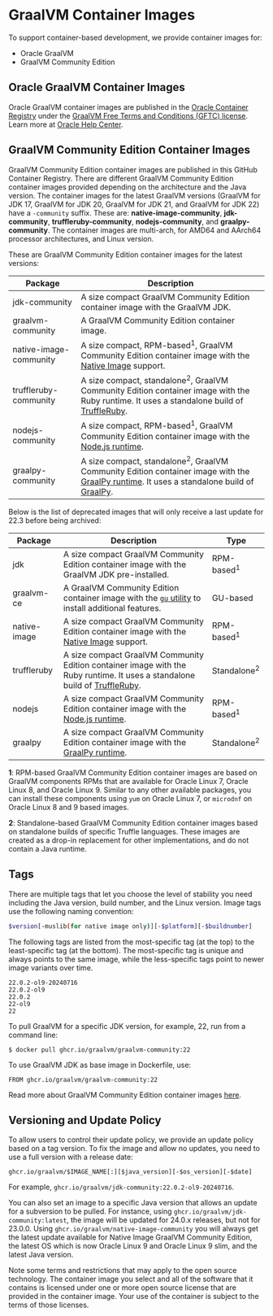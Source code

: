 # GraalVM Container Images

To support container-based development, we provide container images for:
- Oracle GraalVM
- GraalVM Community Edition

## Oracle GraalVM Container Images

Oracle GraalVM container images are published in the [Oracle Container Registry](https://container-registry.oracle.com/ords/ocr/ba/graalvm) under the [GraalVM Free Terms and Conditions (GFTC) license](https://www.oracle.com/downloads/licenses/graal-free-license.html). 
Learn more at [Oracle Help Center](https://docs.oracle.com/en/graalvm/jdk/21/docs/getting-started/container-images/#oracle-graalvm-container-images).

## GraalVM Community Edition Container Images

GraalVM Community Edition container images are published in this GitHub Container Registry.
There are different GraalVM Community Edition container images provided depending on the architecture and the Java version.
The container images for the latest GraalVM versions (GraalVM for JDK 17, GraalVM for JDK 20, GraalVM for JDK 21, and GraalVM for JDK 22) have a `-community` suffix. 
These are: **native-image-community**, **jdk-community**, **truffleruby-community**, **nodejs-community**, and **graalpy-community**.
The container images are multi-arch, for AMD64 and AArch64 processor architectures, and Linux version.

These are GraalVM Community Edition container images for the latest versions:

| Package      | Description    |
|--------------|----------------|
| jdk-community          | A size compact GraalVM Community Edition container image with the GraalVM JDK. |
| graalvm-community   | A GraalVM Community Edition container image.                                                         |
| native-image-community | A size compact, RPM-based<sup>1</sup>, GraalVM Community Edition container image with the [Native Image](https://www.graalvm.org/reference-manual/native-image) support. |
| truffleruby-community  | A size compact, standalone<sup>2</sup>, GraalVM Community Edition container image with the Ruby runtime. It uses a standalone build of [TruffleRuby](https://github.com/oracle/truffleruby/releases). |
| nodejs-community       | A size compact, RPM-based<sup>1</sup>, GraalVM Community Edition container image with the [Node.js runtime](https://github.com/oracle/graaljs/blob/master/docs/user/NodeJS.md). |
| graalpy-community       | A size compact, standalone<sup>2</sup>, GraalVM Community Edition container image with the [GraalPy runtime](https://github.com/oracle/graalpython). It uses a standalone build of [GraalPy](https://github.com/oracle/graalpython/releases).  |

Below is the list of deprecated images that will only receive a last update for 22.3 before being archived:

| Package      | Description                                                                                                                                                | Type      |
|--------------|------------------------------------------------------------------------------------------------------------------------------------------------------------|-----------|
| jdk          | A size compact GraalVM Community Edition container image with the GraalVM JDK pre-installed.                                                                       | RPM-based<sup>1</sup> |
| graalvm-ce   | A GraalVM Community Edition container image with the [`gu` utility](https://www.graalvm.org/reference-manual/graalvm-updater/) to install additional features.                                                          | GU-based  |
| native-image | A size compact GraalVM Community Edition container image with the [Native Image](https://www.graalvm.org/reference-manual/native-image) support.                   | RPM-based<sup>1</sup> |
| truffleruby  | A size compact GraalVM Community Edition container image with the Ruby runtime. It uses a standalone build of [TruffleRuby](https://github.com/oracle/truffleruby/releases). | Standalone<sup>2</sup> |
| nodejs       | A size compact GraalVM Community Edition container image with the [Node.js runtime](https://github.com/oracle/graaljs/blob/master/docs/user/NodeJS.md).                          | RPM-based<sup>1</sup> |
| graalpy       | A size compact GraalVM Community Edition container image with the [GraalPy runtime](https://github.com/oracle/graalpython).                          | Standalone<sup>2</sup> |

**1**: RPM-based GraalVM Community Edition container images are based on GraalVM components RPMs that are available for Oracle Linux 7, Oracle Linux 8, and Oracle Linux 9. Similar to any other available packages, you can install these components using `yum` on Oracle Linux 7, or `microdnf` on Oracle Linux 8 and 9 based images.

**2**: Standalone-based GraalVM Community Edition container images based on standalone builds of specific Truffle languages. These images are created as a drop-in replacement for other implementations, and do not contain a Java runtime.

## Tags 

There are multiple tags that let you choose the level of stability you need including the Java version, build number, and the Linux version. 
Image tags use the following naming convention:

```bash
$version[-muslib(for native image only)][-$platform][-$buildnumber]
```

The following tags are listed from the most-specific tag (at the top) to the least-specific tag (at the bottom). 
The most-specific tag is unique and always points to the same image, while the less-specific tags point to newer image variants over time.

```
22.0.2-ol9-20240716
22.0.2-ol9
22.0.2
22-ol9
22
```

To pull GraalVM for a specific JDK version, for example, 22, run from a command line:
```
$ docker pull ghcr.io/graalvm/graalvm-community:22
```
To use GraalVM JDK as base image in Dockerfile, use:
```
FROM ghcr.io/graalvm/graalvm-community:22
```

Read more about GraalVM Community Edition container images [here](https://www.graalvm.org/docs/getting-started/container-images/).

## Versioning and Update Policy

To allow users to control their update policy, we provide an update policy based on a tag version.
To fix the image and allow no updates, you need to use a full version with a release date:
```
ghcr.io/graalvm/$IMAGE_NAME[:][$java_version][-$os_version][-$date]
```

For example, `ghcr.io/graalvm/jdk-community:22.0.2-ol9-20240716`.

You can also set an image to a specific Java version that allows an update for a subversion to be pulled.
For instance, using `ghcr.io/graalvm/jdk-community:latest`, the image will be updated for 24.0.x releases, but not for 23.0.0.
Using `ghcr.io/graalvm/native-image-community` you will always get the latest update available for Native Image GraalVM Community Edition, the latest OS which is now Oracle Linux 9 and Oracle Linux 9 slim, and the latest Java version.

Note some terms and restrictions that may apply to the open source technology.
The container image you select and all of the software that it contains is licensed under one or more open source license that are provided in the container image. Your use of the container is subject to the terms of those licenses.